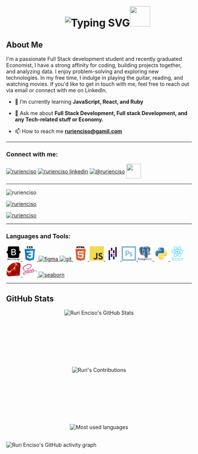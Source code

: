 <h1 align="center">&nbsp;&nbsp;&nbsp;&nbsp;&nbsp;&nbsp;&nbsp;<img src="https://readme-typing-svg.demolab.com?font=Fira+Code&weight=500&size=30&pause=1000&color=0CFFD2&center=true&vCenter=true&width=435&lines=Hi there! 👋 %2C+I'm+Ruri!" alt="Typing SVG" /><img src="https://emojis.slackmojis.com/emojis/images/1531849430/4246/blob-sunglasses.gif?1531849430" height="55px" width="55px"></h1>

## About Me

I'm a passionate Full Stack development student and recently graduated Economist,  I have a strong affinity for coding, building projects together, and analyzing data. I enjoy problem-solving and exploring new technologies. In my free time, I indulge in playing the guitar, reading, and watching movies. If you'd like to get in touch with me, feel free to reach out via email or connect with me on LinkedIn.

- 🌱 I’m currently learning **JavaScript, React, and Ruby**

- 💬 Ask me about **Full Stack Development, Full stack Development, and any Tech-related stuff or Economy.**

- 📫 How to reach me **rurienciso@gamil.com**

<hr>
<h3 align="left">Connect with me:</h3>
<p align="left">
<a href="https://twitter.com/rurienciso" target="blank"><img align="center" src="https://raw.githubusercontent.com/rahuldkjain/github-profile-readme-generator/master/src/images/icons/Social/twitter.svg" alt="rurienciso" height="30" width="40" /></a>
<a href="https://www.linkedin.com/in/ruri-enciso/" target="blank"><img align="center" src="https://raw.githubusercontent.com/rahuldkjain/github-profile-readme-generator/master/src/images/icons/Social/linked-in-alt.svg" alt="rurienciso linkedin" height="30" width="40" /></a>
<a href="https://medium.com/@rurienciso" target="blank"><img align="center" src="https://raw.githubusercontent.com/rahuldkjain/github-profile-readme-generator/master/src/images/icons/Social/medium.svg" alt="@rurienciso" height="30" width="40" /></a>
<a href="mailto:rurienciso@gmail.com" target="_blank"><img  align="center"  src="https://img.icons8.com/doodle/2x/gmail.png"  height="40"  width="40" /></a> 
</p>
<hr>

<p align="left"> <img src="https://komarev.com/ghpvc/?username=rurienciso&label=Profile%20views&color=0e75b6&style=flat" alt="rurienciso" /> </p>

<p align="left"> <a href="https://github.com/ryo-ma/github-profile-trophy"><img src="https://github-profile-trophy.vercel.app/?username=rurienciso" alt="rurienciso" /></a> </p>

<p align="left"> <a href="https://twitter.com/rurienciso" target="blank"><img src="https://img.shields.io/twitter/follow/rurienciso?logo=twitter&style=for-the-badge" alt="rurienciso" /></a> </p>
<hr>
<h3 align="left">Languages and Tools:</h3>
<p align="left"> <a href="https://getbootstrap.com" target="_blank" rel="noreferrer"> <img src="https://raw.githubusercontent.com/devicons/devicon/master/icons/bootstrap/bootstrap-plain-wordmark.svg" alt="bootstrap" width="40" height="40"/> </a> <a href="https://www.w3schools.com/css/" target="_blank" rel="noreferrer"> <img src="https://raw.githubusercontent.com/devicons/devicon/master/icons/css3/css3-original-wordmark.svg" alt="css3" width="40" height="40"/> </a> <a href="https://www.figma.com/" target="_blank" rel="noreferrer"> <img src="https://www.vectorlogo.zone/logos/figma/figma-icon.svg" alt="figma" width="40" height="40"/> </a> <a href="https://git-scm.com/" target="_blank" rel="noreferrer"> <img src="https://www.vectorlogo.zone/logos/git-scm/git-scm-icon.svg" alt="git" width="40" height="40"/> </a> <a href="https://www.w3.org/html/" target="_blank" rel="noreferrer"> <img src="https://raw.githubusercontent.com/devicons/devicon/master/icons/html5/html5-original-wordmark.svg" alt="html5" width="40" height="40"/> </a> <a href="https://developer.mozilla.org/en-US/docs/Web/JavaScript" target="_blank" rel="noreferrer"> <img src="https://raw.githubusercontent.com/devicons/devicon/master/icons/javascript/javascript-original.svg" alt="javascript" width="40" height="40"/> </a> <a href="https://pandas.pydata.org/" target="_blank" rel="noreferrer"> <img src="https://raw.githubusercontent.com/devicons/devicon/2ae2a900d2f041da66e950e4d48052658d850630/icons/pandas/pandas-original.svg" alt="pandas" width="40" height="40"/> </a> <a href="https://www.photoshop.com/en" target="_blank" rel="noreferrer"> <img src="https://raw.githubusercontent.com/devicons/devicon/master/icons/photoshop/photoshop-line.svg" alt="photoshop" width="40" height="40"/> </a> <a href="https://www.postgresql.org" target="_blank" rel="noreferrer"> <img src="https://raw.githubusercontent.com/devicons/devicon/master/icons/postgresql/postgresql-original-wordmark.svg" alt="postgresql" width="40" height="40"/> </a> <a href="https://www.python.org" target="_blank" rel="noreferrer"> <img src="https://raw.githubusercontent.com/devicons/devicon/master/icons/python/python-original.svg" alt="python" width="40" height="40"/> </a> <a href="https://reactjs.org/" target="_blank" rel="noreferrer"> <img src="https://raw.githubusercontent.com/devicons/devicon/master/icons/react/react-original-wordmark.svg" alt="react" width="40" height="40"/> </a> <a href="https://www.ruby-lang.org/en/" target="_blank" rel="noreferrer"> <img src="https://raw.githubusercontent.com/devicons/devicon/master/icons/ruby/ruby-original.svg" alt="ruby" width="40" height="40"/> </a> <a href="https://sass-lang.com" target="_blank" rel="noreferrer"> <img src="https://raw.githubusercontent.com/devicons/devicon/master/icons/sass/sass-original.svg" alt="sass" width="40" height="40"/> </a> <a href="https://seaborn.pydata.org/" target="_blank" rel="noreferrer"> <img src="https://seaborn.pydata.org/_images/logo-mark-lightbg.svg" alt="seaborn" width="40" height="40"/> </a> </p>
<hr>

## GitHub Stats

<div align="center">
  <div style="display: flex; flex-direction: column; align-items: center;">
    <img src="https://github-readme-stats.vercel.app/api?username=RuriEnciso&show_icons=true&hide_border=true&title_color=f65ee0&icon_color=1495ff&text_color=0CFFD2&bg_color=0c002e" alt="Ruri Enciso's GitHub Stats" height="155"/>
    <img src="https://github-readme-streak-stats.herokuapp.com?user=RuriEnciso&hide_border=true&ring=f65ee0&sideNums=f65ee0&stroke=1495ff&background=0c002e&sideLabels=0cffd2&dates=1495ff&fire=1495ff&currStreakLabel=0cffd2&currStreakNum=0cffd2&date_format=M%20j%5B%2C%20Y%5D" alt="Ruri's Contributions" height="155"/>
    <img src="https://github-readme-stats.vercel.app/api/top-langs/?username=RuriEnciso&bg_color=0c002e&title_color=f65ee0&text_color=0CFFD2&icon_color=1495ff&langs_count=6&layout=compact" alt="Most used languages" style="border: none;">
  </div>
</div>


<br>
 
![Ruri Enciso's GitHub activity graph](https://github-readme-activity-graph.vercel.app/graph?username=RuriEnciso&bg_color=0c002e&color=0CFFD2&line=f65ee0&point=1495ff&area=true&hide_border=true)
<br>


<div align="center">
  
</div>


